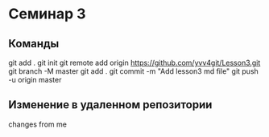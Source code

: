 # Семинар 3

## Команды

git add .
git init
git remote add origin https://github.com/yvv4git/Lesson3.git
git branch -M master
git add .
git commit -m "Add lesson3 md file"
git push -u origin master

## Изменение в удаленном репозитории

changes from me
